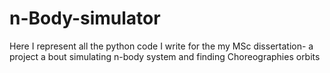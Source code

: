 # n-Body-simulator
Here I represent all the python code I write for the my MSc dissertation- a project a bout simulating n-body system and finding Choreographies orbits
